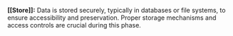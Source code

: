 **[[Store]]:** Data is stored securely, typically in databases or file systems, to ensure accessibility and preservation. Proper storage mechanisms and access controls are crucial during this phase.